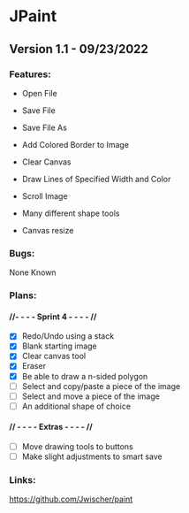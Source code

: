 # JPaint

## Version 1.1 - 09/23/2022

### Features:

-  Open File
  
-  Save File
  
-  Save File As
  
-  Add Colored Border to Image

-  Clear Canvas

-  Draw Lines of Specified Width and Color

-  Scroll Image

-  Many different shape tools

-  Canvas resize

### Bugs:

None Known
  
  
### Plans:
#### //- - - - Sprint 4 - - - - //
- [X] Redo/Undo using a stack
- [X] Blank starting image
- [X] Clear canvas tool
- [X] Eraser
- [X] Be able to draw a n-sided polygon
- [ ] Select and copy/paste a piece of the image
- [ ] Select and move a piece of the image
- [ ] An additional shape of choice
#### // - - - - Extras - - - - //
- [ ] Move drawing tools to buttons
- [ ] Make slight adjustments to smart save

### Links:

https://github.com/Jwischer/paint
